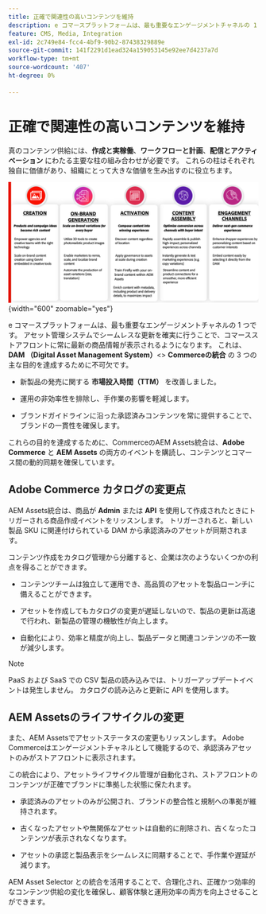 ```yaml
---
title: 正確で関連性の高いコンテンツを維持
description: e コマースプラットフォームは、最も重要なエンゲージメントチャネルの 1 つです。 アセット管理システムでシームレスな更新を確実に行うことで、コマースストアフロントに常に最新の商品情報が表示されるようになります。
feature: CMS, Media, Integration
exl-id: 2c749e84-fcc4-4bf9-90b2-87438329889e
source-git-commit: 141f2291d1ead324a159053145e92ee7d4237a7d
workflow-type: tm+mt
source-wordcount: '407'
ht-degree: 0%

---
```


# 正確で関連性の高いコンテンツを維持

真のコンテンツ供給には、**作成と実稼働**、**ワークフローと計画**、**配信とアクティベーション** にわたる主要な柱の組み合わせが必要です。 これらの柱はそれぞれ独自に価値があり、組織にとって大きな価値を生み出すのに役立ちます。

![&#x200B; 主な柱 &#x200B;](../assets/key-pillars.png){width="600" zoomable="yes"}

e コマースプラットフォームは、最も重要なエンゲージメントチャネルの 1 つです。 アセット管理システムでシームレスな更新を確実に行うことで、コマースストアフロントに常に最新の商品情報が表示されるようになります。 これは、**DAM （Digital Asset Management System）**&lt;> **Commerceの統合** の 3 つの主な目的を達成するために不可欠です。

* 新製品の発売に関する **市場投入時間（TTM）** を改善しました。

* 運用の非効率性を排除し、手作業の影響を軽減します。

* ブランドガイドラインに沿った承認済みコンテンツを常に提供することで、ブランドの一貫性を確保します。

これらの目的を達成するために、CommerceのAEM Assets統合は、**Adobe Commerce** と **AEM Assets** の両方のイベントを購読し、コンテンツとコマース間の動的同期を確保しています。

## Adobe Commerce カタログの変更点

AEM Assets統合は、商品が **Admin** または **API** を使用して作成されたときにトリガーされる商品作成イベントをリッスンします。 トリガーされると、新しい製品 SKU に関連付けられている DAM から承認済みのアセットが同期されます。

コンテンツ作成をカタログ管理から分離すると、企業は次のようないくつかの利点を得ることができます。

* コンテンツチームは独立して運用でき、高品質のアセットを製品ローンチに備えることができます。

* アセットを作成してもカタログの変更が遅延しないので、製品の更新は高速で行われ、新製品の管理の機敏性が向上します。

* 自動化により、効率と精度が向上し、製品データと関連コンテンツの不一致が減少します。

>[!NOTE]
>
> PaaS および SaaS での CSV 製品の読み込みでは、トリガーアップデートイベントは発生しません。 カタログの読み込みと更新に API を使用します。

## AEM Assetsのライフサイクルの変更

また、AEM Assetsでアセットステータスの変更もリッスンします。 Adobe Commerceはエンゲージメントチャネルとして機能するので、承認済みアセットのみがストアフロントに表示されます。

この統合により、アセットライフサイクル管理が自動化され、ストアフロントのコンテンツが正確でブランドに準拠した状態に保たれます。

* 承認済みのアセットのみが公開され、ブランドの整合性と規制への準拠が維持されます。

* 古くなったアセットや無関係なアセットは自動的に削除され、古くなったコンテンツが表示されなくなります。

* アセットの承認と製品表示をシームレスに同期することで、手作業や遅延が減ります。

AEM Asset Selector との統合を活用することで、合理化され、正確かつ効率的なコンテンツ供給の変化を確保し、顧客体験と運用効率の両方を向上させることができます。
